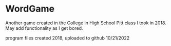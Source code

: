 # WordGame

Another game created in the College in High School Pitt class I took in 2018. May add functionality as I get bored.

program files created 2018, uploaded to github 10/21/2022
